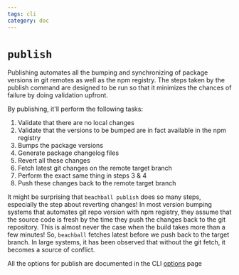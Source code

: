 ```yaml
---
tags: cli
category: doc
---
```


# `publish`

Publishing automates all the bumping and synchronizing of package versions in git remotes as well as the npm registry. The steps taken by the publish command are designed to be run so that it minimizes the chances of failure by doing validation upfront.

By publishing, it'll perform the following tasks:

1. Validate that there are no local changes
2. Validate that the versions to be bumped are in fact available in the npm registry
3. Bumps the package versions
4. Generate package changelog files
5. Revert all these changes
6. Fetch latest git changes on the remote target branch
7. Perform the exact same thing in steps 3 & 4
8. Push these changes back to the remote target branch

It might be surprising that `beachball publish` does so many steps, especially the step about reverting changes! In most version bumping systems that automates git repo version with npm registry, they assume that the source code is fresh by the time they push the changes back to the git repository. This is almost never the case when the build takes more than a few minutes! So, `beachball` fetches latest before we push back to the target branch. In large systems, it has been observed that without the git fetch, it becomes a source of conflict.

All the options for publish are documented in the CLI [options](./options) page
